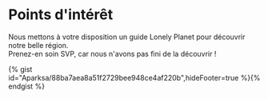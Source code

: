 # Points d'intérêt

Nous mettons à votre disposition un guide Lonely Planet pour découvrir notre belle région.  
Prenez-en soin SVP, car nous n'avons pas fini de la découvrir !

{% gist id="Aparksa/88ba7aea8a51f2729bee948ce4af220b",hideFooter=true %}{% endgist %}
